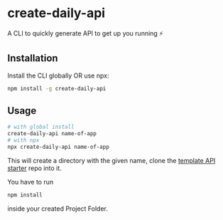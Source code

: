 # create-daily-api

A CLI to quickly generate API to get up you running ⚡️

## Installation

Install the CLI globally OR use npx:

```sh
npm install -g create-daily-api
```

## Usage

```sh
# with global install
create-daily-api name-of-app
# with npx
npx create-daily-api name-of-app
```

This will create a directory with the given name, clone the [template API starter](https://github.com/PranjalAgni/create-daily-api/tree/master/templates) repo into it.

You have to run
```sh
npm install 
```
inside your created Project Folder.

